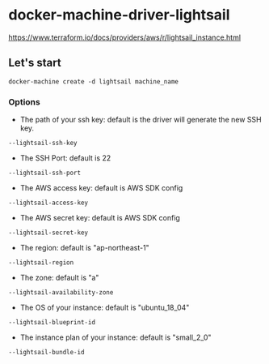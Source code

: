 # docker-machine-driver-lightsail
https://www.terraform.io/docs/providers/aws/r/lightsail_instance.html
## Let's start
```
docker-machine create -d lightsail machine_name
```
### Options
- The path of your ssh key: default is the driver will generate the new SSH key.
```
--lightsail-ssh-key
```
- The SSH Port: default is 22
```
--lightsail-ssh-port
```
- The AWS access key: default is AWS SDK config
```
--lightsail-access-key
```
- The AWS secret key: default is AWS SDK config
```
--lightsail-secret-key
```
- The region: default is "ap-northeast-1"
```
--lightsail-region
```
- The zone: default is "a"
```
--lightsail-availability-zone
```
- The OS of your instance: default is "ubuntu_18_04"
```
--lightsail-blueprint-id
```
- The instance plan of your instance: default is "small_2_0"
```
--lightsail-bundle-id
```